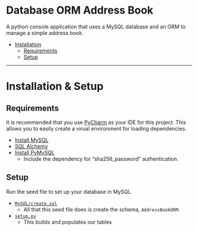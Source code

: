 # Database ORM Address Book
A python console application that uses a MySQL database and an ORM to manage a
simple address book.

* [Installation](./README.md#installation)
  * [Requirements](./README.md#requirements)
  * [Setup](./README.md#setup)

-----

# Installation & Setup

## Requirements

It is recommended that you use [PyCharm](https://www.jetbrains.com/pycharm/download/)
as your IDE for this project. This allows you to easily create a virual environment
for loading dependencies.

* [Install MySQL](https://dev.mysql.com/downloads/mysql/)
* [SQL Alchemy](https://www.sqlalchemy.org/download.html#current)
* [Install PyMySQL](https://pymysql.readthedocs.io/en/latest/user/installation.html)
  * Include the dependency for “sha256_password” authentication.

## Setup

Run the seed file to set up your database in MySQL.

* [`MySQL/create.sql`](./MySQL/create.sql)
  * All that this seed file does is create the schema, `AddressBookORM`.
* [`setup.py`](./setup.py)
  * This builds and populates our tables
